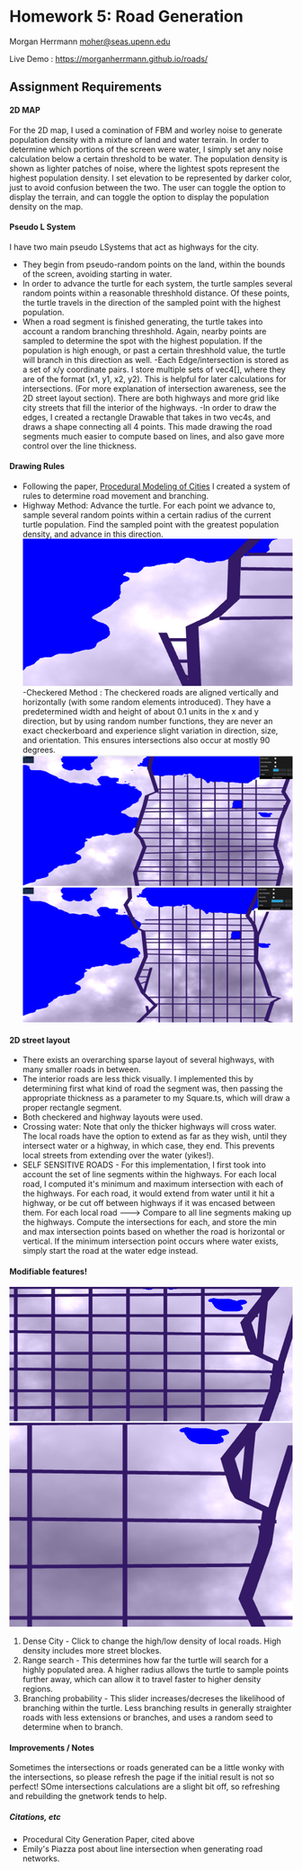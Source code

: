 # Homework 5: Road Generation

Morgan Herrmann
moher@seas.upenn.edu

Live Demo : https://morganherrmann.github.io/roads/

## Assignment Requirements

#### 2D MAP
For the 2D map, I used a comination of FBM and worley noise to generate population density with a mixture of land and water terrain. In order to determine which portions of the screen were water, I simply set any noise calculation below a certain threshold to be water. The population density is shown as lighter patches of noise, where the lightest spots represent the highest population density. I set elevation to be represented by darker color, just to avoid confusion between the two.
The user can toggle the option to display the terrain, and can toggle the option to display the population density on the map.

#### Pseudo L System

I have two main pseudo LSystems that act as highways for the city.  
  - They begin from pseudo-random points on the land, within the bounds of the screen, avoiding starting in water.
  - In order to advance the turtle for each system, the turtle samples several random points within a reasonable threshhold distance.  Of these points, the turtle travels in the direction of the sampled point with the highest population.
  - When a road segment is finished generating, the turtle takes into account a random branching threshhold.  Again, nearby points are sampled to determine the spot with the highest population.  If the population is high enough, or past a certain threshhold value, the turtle will branch in this direction as well.
  -Each Edge/intersection is stored as a set of x/y coordinate pairs.  I store multiple sets of vec4[], where they are of the format (x1, y1, x2, y2). This is helpful for later calculations for intersections. (For more explanation of intersection awareness, see the 2D street layout section).  There are both highways and more grid like city streets that fill the interior of the highways.
  -In order to draw the edges, I created a rectangle Drawable that takes in two vec4s, and draws a shape connecting all 4 points.  This made drawing the road segments much easier to compute based on lines, and also gave more control over the line thickness.
  
  #### Drawing Rules
  - Following the paper, [Procedural Modeling of Cities](proceduralCityGeneration.pdf) I created a system of rules to determine road movement and branching.
  - Highway Method: Advance the turtle. For each point we advance to, sample several random points within a certain radius of the current turtle population.  Find the sampled point with the greatest population density, and advance in this direction.
  ![](road1.PNG)
  -Checkered Method : The checkered roads are aligned vertically and horizontally (with some random elements introduced). They have a predetermined width and height of about 0.1 units in the x and y direction, but by using random number functions, they are never an exact checkerboard and experience slight variation in direction, size, and orientation. This ensures intersections also occur at mostly 90 degrees.
   ![](road2.PNG)
    ![](road3.PNG)
  
  #### 2D street layout
  - There exists an overarching sparse layout of several highways, with many smaller roads in between.
  - The interior roads are less thick visually. I implemented this by determining first what kind of road the segment was, then passing the appropriate thickness as a parameter to my Square.ts, which will draw a proper rectangle segment.
  - Both checkered and highway layouts were used. 
  - Crossing water: Note that only the thicker highways will cross water.  The local roads have the option to extend as far as they wish, until they intersect water or a highway, in which case, they end.  This prevents local streets from extending over the water (yikes!).
  - SELF SENSITIVE ROADS - For this implementation, I first took into account the set of line segments within the highways.  For each local road, I computed it's minimum and maximum intersection with each of the highways. For each road, it would extend from water until it hit a highway, or be cut off between highways if it was encased between them.
  For each local road ---> Compare to all line segments making up the highways. Compute the intersections for each, and store the min and max intersection points based on whether the road is horizontal or vertical. If the minimum intersection point occurs where water exists, simply start the road at the water edge instead.
#### Modifiable features!

![](dense1.PNG)
![](dense2.PNG)

1) Dense City - Click to change the high/low density of local roads. High density includes more street blockes.
2) Range search - This determines how far the turtle will search for a highly populated area. A higher radius allows the turtle to sample points further away, which can allow it to travel faster to higher density regions.
3) Branching probability - This slider increases/decreses the likelihood of branching within the turtle.  Less branching results in generally straighter roads with less extensions or branches, and uses a random seed to determine when to branch. 

#### Improvements / Notes
Sometimes the intersections or roads generated can be a little wonky with the intersections, so please refresh the page if the initial result is not so perfect! SOme intersections calculations are a slight bit off, so refreshing and rebuilding the gnetwork tends to help.

##### Citations, etc
- Procedural City Generation Paper, cited above
- Emily's Piazza post about line intersection when generating road networks.



